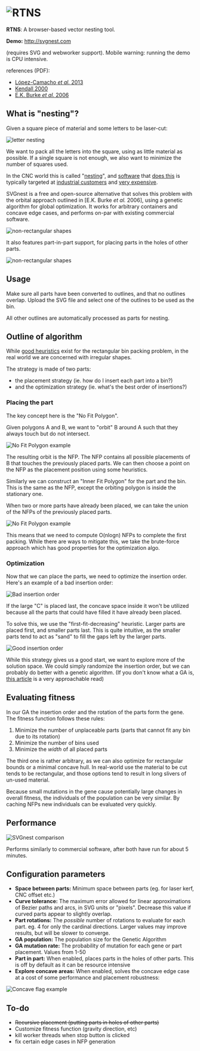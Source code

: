 # ![RTNS](http://svgnest.com/github/logo2.png)

**RTNS**: A browser-based vector nesting tool.

**Demo:** http://svgnest.com

(requires SVG and webworker support). Mobile warning: running the demo is CPU intensive.

references (PDF):
- [López-Camacho *et al.* 2013](http://www.cs.stir.ac.uk/~goc/papers/EffectiveHueristic2DAOR2013.pdf)
- [Kendall 2000](http://www.graham-kendall.com/papers/k2001.pdf)
- [E.K. Burke *et al.* 2006](http://citeseerx.ist.psu.edu/viewdoc/download?doi=10.1.1.440.379&rep=rep1&type=pdf)

## What is "nesting"?

Given a square piece of material and some letters to be laser-cut:

![letter nesting](http://svgnest.com/github/letters.png)

We want to pack all the letters into the square, using as little material as possible. If a single square is not enough, we also want to minimize the number of squares used.

In the CNC world this is called "[nesting](http://sigmanest.com/)", and [software](http://www.mynesting.com/) that [does this](http://www.autodesk.com/products/trunest/overview) is typically targeted at [industrial customers](http://www.hypertherm.com/en/Products/Automated_cutting/Nesting_software/) and [very expensive](http://www.nestfab.com/pricing/).

SVGnest is a free and open-source alternative that solves this problem with the orbital approach outlined in [E.K. Burke *et al.* 2006], using a genetic algorithm for global optimization. It works for arbitrary containers and concave edge cases, and performs on-par with existing commercial software.

![non-rectangular shapes](http://svgnest.com/github/shapes.png)

It also features part-in-part support, for placing parts in the holes of other parts.

![non-rectangular shapes](http://svgnest.com/github/recursion.png)

## Usage

Make sure all parts have been converted to outlines, and that no outlines overlap. Upload the SVG file and select one of the outlines to be used as the bin.

All other outlines are automatically processed as parts for nesting.

## Outline of algorithm

While [good heuristics](http://cgi.csc.liv.ac.uk/~epa/surveyhtml.html) exist for the rectangular bin packing problem, in the real world we are concerned with irregular shapes.

The strategy is made of two parts:

- the placement strategy (ie. how do I insert each part into a bin?)
- and the optimization strategy (ie. what's the best order of insertions?)

### Placing the part

The key concept here is the "No Fit Polygon".

Given polygons A and B, we want to "orbit" B around A such that they always touch but do not intersect.

![No Fit Polygon example](http://svgnest.com/github/nfp.png)

The resulting orbit is the NFP. The NFP contains all possible placements of B that touches the previously placed parts. We can then choose a point on the NFP as the placement position using some heuristics.

Similarly we can construct an "Inner Fit Polygon" for the part and the bin. This is the same as the NFP, except the orbiting polygon is inside the stationary one.

When two or more parts have already been placed, we can take the union of the NFPs of the previously placed parts.

![No Fit Polygon example](http://svgnest.com/github/nfp2.png)

This means that we need to compute O(nlogn) NFPs to complete the first packing. While there are ways to mitigate this, we take the brute-force approach which has good properties for the optimization algo.

### Optimization

Now that we can place the parts, we need to optimize the insertion order. Here's an example of a bad insertion order:

![Bad insertion order](http://svgnest.com/github/badnest.png)

If the large "C" is placed last, the concave space inside it won't be utilized because all the parts that could have filled it have already been placed.

To solve this, we use the "first-fit-decreasing" heuristic. Larger parts are placed first, and smaller parts last. This is quite intuitive, as the smaller parts tend to act as "sand" to fill the gaps left by the larger parts.

![Good insertion order](http://svgnest.com/github/goodnest.png)

While this strategy gives us a good start, we want to explore more of the solution space. We could simply randomize the insertion order, but we can probably do better with a genetic algorithm. (If you don't know what a GA is, [this article](http://www.ai-junkie.com/ga/intro/gat1.html) is a very approachable read)

## Evaluating fitness

In our GA the insertion order and the rotation of the parts form the gene. The fitness function follows these rules:

1. Minimize the number of unplaceable parts (parts that cannot fit any bin due to its rotation)
2. Minimize the number of bins used
3. Minimize the *width* of all placed parts

The third one is rather arbitrary, as we can also optimize for rectangular bounds or a minimal concave hull. In real-world use the material to be cut tends to be rectangular, and those options tend to result in long slivers of un-used material.

Because small mutations in the gene cause potentially large changes in overall fitness, the individuals of the population can be very similar. By caching NFPs new individuals can be evaluated very quickly.

## Performance

![SVGnest comparison](http://svgnest.com/github/comparison1.png)

Performs similarly to commercial software, after both have run for about 5 minutes.

## Configuration parameters

- **Space between parts:** Minimum space between parts (eg. for laser kerf, CNC offset etc.)
- **Curve tolerance:** The maximum error allowed for linear approximations of Bezier paths and arcs, in SVG units or "pixels". Decrease this value if curved parts appear to slightly overlap.
- **Part rotations:** The *possible* number of rotations to evaluate for each part. eg. 4 for only the cardinal directions. Larger values may improve results, but will be slower to converge.
- **GA population:** The population size for the Genetic Algorithm
- **GA mutation rate:** The probability of mutation for each gene or part placement. Values from 1-50
- **Part in part:** When enabled, places parts in the holes of other parts. This is off by default as it can be resource intensive
- **Explore concave areas:** When enabled, solves the concave edge case at a cost of some performance and placement robustness:

![Concave flag example](http://svgnest.com/github/concave.png)

## To-do

- ~~Recursive placement (putting parts in holes of other parts)~~
- Customize fitness function (gravity direction, etc)
- kill worker threads when stop button is clicked
- fix certain edge cases in NFP generation
